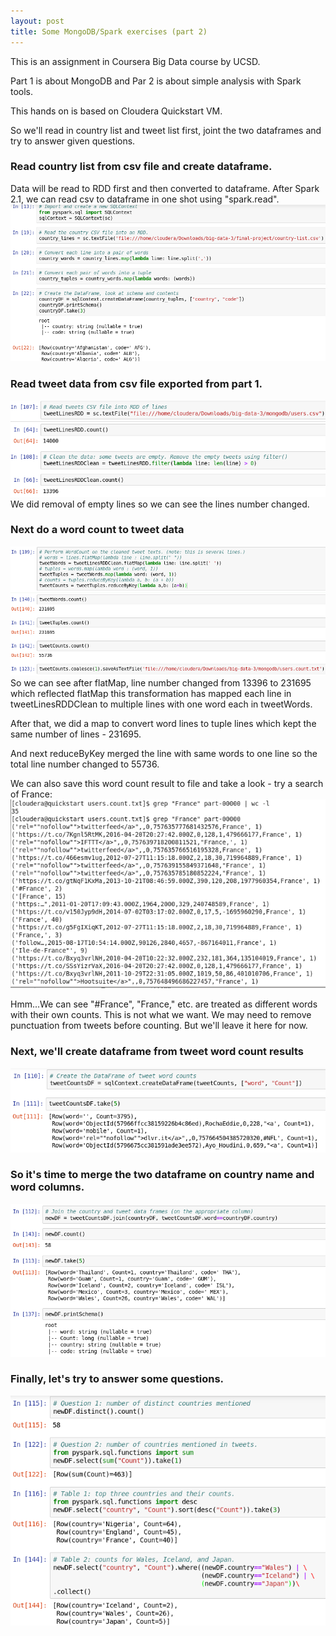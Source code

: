 ```yaml
---
layout: post
title: Some MongoDB/Spark exercises (part 2)
---
```

This is an assignment in Coursera Big Data course by UCSD.

Part 1 is about MongoDB and Par 2 is about simple analysis with Spark tools.

This hands on is based on Cloudera Quickstart VM.

So we'll read in country list and tweet list first, joint the two dataframes and try to answer given questions.

### Read country list from csv file and create dataframe.  
Data will be read to RDD first and then converted to dataframe. After Spark 2.1, we can read csv to dataframe in one shot using "spark.read".  
![country-list](/images/ucsd-mongodb/country-list.png)

### Read tweet data from csv file exported from part 1.
![tweet-list](/images/ucsd-mongodb/tweet-list.png)
We did removal of empty lines so we can see the lines number changed.  

### Next do a word count to tweet data
![tweet-map](/images/ucsd-mongodb/tweet-map.png)
So we can see after flatMap, line number changed from 13396 to 231695 which reflected flatMap this transformation has mapped each line in tweetLinesRDDClean to multiple lines with one word each in tweetWords. 

After that, we did a map to convert word lines to tuple lines which kept the same number of lines - 231695. 

And next reduceByKey merged the line with same words to one line so the total line number changed to 55736.  

We can also save this word count result to file and take a look - try a search of France:  
![France](/images/ucsd-mongodb/France.png)  

Hmm...We can see "#France", "France," etc. are treated as different words with their own counts. This is not what we want. We may need to remove punctuation from tweets before counting. But we'll leave it here for now.   

### Next, we'll create dataframe from tweet word count results
![tweet-df](/images/ucsd-mongodb/tweet-df.png)


### So it's time to merge the two dataframe on country name and word columns.
![merge-df](/images/ucsd-mongodb/merge-df.png)

### Finally, let's try to answer some questions.
![questions](/images/ucsd-mongodb/questions.png)  

